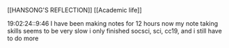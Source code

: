 [[HANSONG'S REFLECTION]]
[[Academic life]]

19:02:24::9:46 
I have been making notes for 12 hours now
my note taking skills seems to be very slow
i only finished socsci, sci, cc19, and i still have to do more
